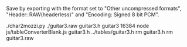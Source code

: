 Save by exporting with the format set to "Other uncompressed formats",
"Header: RAW(headerless)" and "Encoding: Signed 8 bit PCM".

./char2mozzi.py ./guitar3.raw guitar3.h guitar3 16384
node js/tableConverterBlank.js guitar3.h ../tables/guitar3.h
rm guitar3.h
rm guitar3.raw
